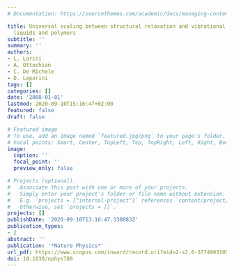 ```yaml
---
# Documentation: https://sourcethemes.com/academic/docs/managing-content/

title: Universal scaling between structural relaxation and vibrational dynamics inglass-forming
  liquids and polymers
subtitle: ''
summary: ''
authors:
- L. Larini
- A. Ottochian
- C. De Michele
- D. Leporini
tags: []
categories: []
date: '2008-01-01'
lastmod: 2020-09-10T15:16:47+02:00
featured: false
draft: false

# Featured image
# To use, add an image named `featured.jpg/png` to your page's folder.
# Focal points: Smart, Center, TopLeft, Top, TopRight, Left, Right, BottomLeft, Bottom, BottomRight.
image:
  caption: ''
  focal_point: ''
  preview_only: false

# Projects (optional).
#   Associate this post with one or more of your projects.
#   Simply enter your project's folder or file name without extension.
#   E.g. `projects = ["internal-project"]` references `content/project/deep-learning/index.md`.
#   Otherwise, set `projects = []`.
projects: []
publishDate: '2020-09-10T13:16:47.330883Z'
publication_types:
- 2
abstract: ''
publication: '*Nature Physics*'
url_pdf: https://www.scopus.com/inward/record.uri?eid=2-s2.0-37749031058&doi=10.1038%2fnphys788&partnerID=40&md5=ff4957f1121177b736eadb5a3f81a945
doi: 10.1038/nphys788
---
```

